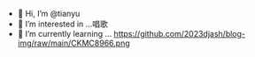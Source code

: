 - 👋 Hi, I’m @tianyu
- 👀 I’m interested in ...唱歌
- 🌱 I’m currently learning ...
https://github.com/2023djash/blog-img/raw/main/CKMC8966.png

<!---
2023djash/2023djash is a ✨ special ✨ repository because its `README.md` (this file) appears on your GitHub profile.
You can click the Preview link to take a look at your changes.
--->

